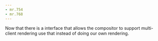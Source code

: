 ```yaml
---
- mr.754
- mr.768
---
```

Now that there is a interface that allows the compositor to support
multi-client rendering use that instead of doing our own rendering.
